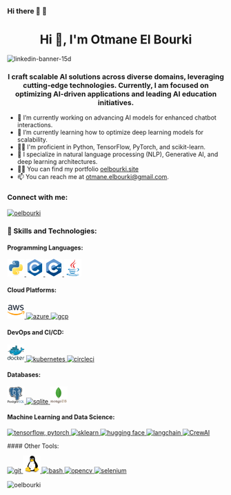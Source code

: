 ### Hi there 🤖 👋
<h1 align="center">Hi 👋, I'm Otmane El Bourki</h1>


![linkedin-banner-15d](https://github.com/user-attachments/assets/6e2a2cc5-b50a-4d60-a15a-8d1d78399237)


<h3 align="center">I craft scalable AI solutions across diverse domains, leveraging cutting-edge technologies. Currently, I am focused on optimizing AI-driven applications and leading AI education initiatives.</h3>

 <!-- 
<p align="left"> <img src="https://komarev.com/ghpvc/?username=oelbourki&label=Profile%20views&color=0e75b6&style=flat" alt="oelbourki" /> </p>

<p align="left"> <a href="https://github.com/ryo-ma/github-profile-trophy"><img src="https://github-profile-trophy.vercel.app/?username=oelbourki" alt="oelbourki" /></a> </p>
-->

 - 🔭 I’m currently working on advancing AI models for enhanced chatbot interactions.
- 🌱 I’m currently learning how to optimize deep learning models for scalability.
- 👨‍💻 I'm proficient in Python, TensorFlow, PyTorch, and scikit-learn.
- 🧠 I specialize in natural language processing (NLP), Generative AI, and deep learning architectures.
- 👨‍💻  You can find my portfolio [oelbourki.site](https://www.oelbourki.site/)
- 📫 You can reach me at [otmane.elbourki@gmail.com](mailto:otmane.elbourki@gmail.com).

<h3 align="left">Connect with me:</h3>
<p align="left">
<a href="https://linkedin.com/in/oelbourki" target="blank"><img align="center" src="https://raw.githubusercontent.com/rahuldkjain/github-profile-readme-generator/master/src/images/icons/Social/linked-in-alt.svg" alt="oelbourki" height="30" width="40" /></a>
<!-- <a href="https://kaggle.com/oelbourki" target="blank"><img align="center" src="https://raw.githubusercontent.com/rahuldkjain/github-profile-readme-generator/master/src/images/icons/Social/kaggle.svg" alt="oelbourki" height="30" width="40" /></a>
<a href="https://www.leetcode.com/oelbourki" target="blank"><img align="center" src="https://raw.githubusercontent.com/rahuldkjain/github-profile-readme-generator/master/src/images/icons/Social/leet-code.svg" alt="oelbourki" height="30" width="40" /></a> -->
</p>

### 🚀 Skills and Technologies:

#### Programming Languages:
<p align="left"> 
  <a href="https://www.python.org" target="_blank" rel="noreferrer"> 
    <img src="https://raw.githubusercontent.com/devicons/devicon/master/icons/python/python-original.svg" alt="python" width="40" height="40"/> 
  </a> 
  <a href="https://www.cprogramming.com/" target="_blank" rel="noreferrer"> 
    <img src="https://raw.githubusercontent.com/devicons/devicon/master/icons/c/c-original.svg" alt="c" width="40" height="40"/> 
  </a> 
  <a href="https://www.w3schools.com/cpp/" target="_blank" rel="noreferrer"> 
    <img src="https://raw.githubusercontent.com/devicons/devicon/master/icons/cplusplus/cplusplus-original.svg" alt="cplusplus" width="40" height="40"/> 
  </a> 
  <a href="https://www.java.com" target="_blank" rel="noreferrer"> 
    <img src="https://raw.githubusercontent.com/devicons/devicon/master/icons/java/java-original.svg" alt="java" width="40" height="40"/> 
  </a> 
</p>

#### Cloud Platforms:
<p align="left"> 
  <a href="https://aws.amazon.com" target="_blank" rel="noreferrer"> 
    <img src="https://raw.githubusercontent.com/devicons/devicon/master/icons/amazonwebservices/amazonwebservices-original-wordmark.svg" alt="aws" width="40" height="40"/> 
  </a> 
  <a href="https://azure.microsoft.com/en-in/" target="_blank" rel="noreferrer"> 
    <img src="https://www.vectorlogo.zone/logos/microsoft_azure/microsoft_azure-icon.svg" alt="azure" width="40" height="40"/> 
  </a> 
  <a href="https://cloud.google.com" target="_blank" rel="noreferrer"> 
    <img src="https://www.vectorlogo.zone/logos/google_cloud/google_cloud-icon.svg" alt="gcp" width="40" height="40"/> 
  </a>
</p>

#### DevOps and CI/CD:
<p align="left"> 
  <a href="https://www.docker.com/" target="_blank" rel="noreferrer"> 
    <img src="https://raw.githubusercontent.com/devicons/devicon/master/icons/docker/docker-original-wordmark.svg" alt="docker" width="40" height="40"/> 
  </a> 
  <a href="https://kubernetes.io" target="_blank" rel="noreferrer"> 
    <img src="https://www.vectorlogo.zone/logos/kubernetes/kubernetes-icon.svg" alt="kubernetes" width="40" height="40"/> 
  </a> 
  <a href="https://circleci.com" target="_blank" rel="noreferrer"> 
    <img src="https://www.vectorlogo.zone/logos/circleci/circleci-icon.svg" alt="circleci" width="40" height="40"/> 
  </a> 
<!--   <a href="https://www.jenkins.io" target="_blank" rel="noreferrer"> 
    <img src="https://www.vectorlogo.zone/logos/jenkins/jenkins-icon.svg" alt="jenkins" width="40" height="40"/> 
  </a> 
  <a href="https://travis-ci.org" target="_blank" rel="noreferrer"> 
    <img src="https://www.vectorlogo.zone/logos/travis-ci/travis-ci-icon.svg" alt="travisci" width="40" height="40"/> 
  </a> -->
<!-- </p>
<p align="left">
  <a href="https://skillicons.dev">
    <img src="https://skillicons.dev/icons?i=kubernetes,docker,circleci" />
  </a>
</p> -->

#### Databases:
<p align="left"> 
  <a href="https://www.postgresql.org" target="_blank" rel="noreferrer"> 
    <img src="https://raw.githubusercontent.com/devicons/devicon/master/icons/postgresql/postgresql-original-wordmark.svg" alt="postgresql" width="40" height="40"/> 
  </a> 
  <a href="https://www.sqlite.org/" target="_blank" rel="noreferrer"> 
    <img src="https://www.vectorlogo.zone/logos/sqlite/sqlite-icon.svg" alt="sqlite" width="40" height="40"/> 
  </a> 
  <a href="https://www.mongodb.com/" target="_blank" rel="noreferrer"> 
    <img src="https://raw.githubusercontent.com/devicons/devicon/master/icons/mongodb/mongodb-original-wordmark.svg" alt="mongodb" width="40" height="40"/> 
  </a> 
<!--   <a href="https://redis.io" target="_blank" rel="noreferrer"> 
    <img src="https://raw.githubusercontent.com/devicons/devicon/master/icons/redis/redis-original-wordmark.svg" alt="redis" width="40" height="40"/> 
  </a> -->
</p>

#### Machine Learning and Data Science:
<p align="left"> 
<!--   <a href="https://www.tensorflow.org" target="_blank" rel="noreferrer"> 
    <img src="https://www.vectorlogo.zone/logos/tensorflow/tensorflow-icon.svg" alt="tensorflow" width="40" height="40"/> 
  </a> 
  <a href="https://pytorch.org/" target="_blank" rel="noreferrer"> 
    <img src="https://www.vectorlogo.zone/logos/pytorch/pytorch-icon.svg" alt="pytorch" width="40" height="40"/> 
  </a> 
  <a href="https://scikit-learn.org/" target="_blank" rel="noreferrer"> 
    <img src="https://upload.wikimedia.org/wikipedia/commons/0/05/Scikit_learn_logo_small.svg" alt="scikit_learn" width="40" height="40"/> 
  </a> 
  <a href="https://pandas.pydata.org/" target="_blank" rel="noreferrer"> 
    <img src="https://raw.githubusercontent.com/devicons/devicon/2ae2a900d2f041da66e950e4d48052658d850630/icons/pandas/pandas-original.svg" alt="pandas" width="40" height="40"/> 
  </a> -->
  <a href="https://skillicons.dev" rel="nofollow">
    <img src="https://camo.githubusercontent.com/d9d39a374847d0f3f7053908e28496f4624293e02fe193617623334d4ec21f13/68747470733a2f2f736b696c6c69636f6e732e6465762f69636f6e733f693d74656e736f72666c6f772c7079746f726368" alt="tensorflow, pytorch" data-canonical-src="https://skillicons.dev/icons?i=tensorflow,pytorch" style="max-width: 100%;">
    <img src="https://camo.githubusercontent.com/43f0cfa894f8c90f2c252190d2c997abbd4a71676ecb0746cf62bd80f6f76018/68747470733a2f2f7365656b6c6f676f2e636f6d2f696d616765732f532f7363696b69742d6c6561726e2d6c6f676f2d383736364430374532452d7365656b6c6f676f2e636f6d2e706e67" height="45px" alt="sklearn" data-canonical-src="https://seeklogo.com/images/S/scikit-learn-logo-8766D07E2E-seeklogo.com.png" style="max-width: 100%;">
    <img src="https://camo.githubusercontent.com/eba11005096ce5be51e6c98f4b8e26614676ff96ceb7f911710d50988e4d29ec/68747470733a2f2f68756767696e67666163652e636f2f64617461736574732f68756767696e67666163652f6272616e642d6173736574732f7265736f6c76652f6d61696e2f68662d6c6f676f2e706e67" height="45px" alt="hugging face" data-canonical-src="https://huggingface.co/datasets/huggingface/brand-assets/resolve/main/hf-logo.png" style="max-width: 100%;">
    <img src="https://camo.githubusercontent.com/a0559fa5e1aadbb3a89a63501b3747017a921e928dcb9bf213cff1eaed76328c/68747470733a2f2f696d616765732e6372756e6368626173652e636f6d2f696d6167652f75706c6f61642f635f7061642c685f3235362c775f3235362c665f6175746f2c715f6175746f3a65636f2c6470725f312f62793578677074696b666771677832746d61376f" height="45px" alt="langchain" data-canonical-src="https://images.crunchbase.com/image/upload/c_pad,h_256,w_256,f_auto,q_auto:eco,dpr_1/by5xgptikfgqgx2tma7o" style="max-width: 100%;">
    <img src="https://camo.githubusercontent.com/169ee2707b0d249c11e60fe6fc14902ff3944268861ab545b987c9cca482fa0c/68747470733a2f2f7777772e6372657761692e636f6d2f6173736574732f637265775f6f6e6c792d636533653865316166646530393737636165616138363161616237326631636665653363383861373931323764366532626561386439623230363666356562312e706e67" height="30px" alt="CrewAI" data-canonical-src="https://www.crewai.com/assets/crew_only-ce3e8e1afde0977caeaa861aab72f1cfee3c88a79127d6e2bea8d9b2066f5eb1.png" style="max-width: 100%;">
  </a>
</p>
#### Other Tools:
<p align="left"> 
  <a href="https://git-scm.com/" target="_blank" rel="noreferrer"> 
    <img src="https://www.vectorlogo.zone/logos/git-scm/git-scm-icon.svg" alt="git" width="40" height="40"/> 
  </a> 
  <a href="https://www.linux.org/" target="_blank" rel="noreferrer"> 
    <img src="https://raw.githubusercontent.com/devicons/devicon/master/icons/linux/linux-original.svg" alt="linux" width="40" height="40"/> 
  </a> 
  <a href="https://www.gnu.org/software/bash/" target="_blank" rel="noreferrer"> 
    <img src="https://www.vectorlogo.zone/logos/gnu_bash/gnu_bash-icon.svg" alt="bash" width="40" height="40"/> 
  </a> 
  <a href="https://opencv.org/" target="_blank" rel="noreferrer"> 
    <img src="https://www.vectorlogo.zone/logos/opencv/opencv-icon.svg" alt="opencv" width="40" height="40"/> 
  </a> 
  <a href="https://www.selenium.dev" target="_blank" rel="noreferrer"> 
    <img src="https://raw.githubusercontent.com/detain/svg-logos/780f25886640cef088af994181646db2f6b1a3f8/svg/selenium-logo.svg" alt="selenium" width="40" height="40"/> 
  </a>
</p>


<p><img align="center" src="https://github-readme-streak-stats.herokuapp.com/?user=oelbourki&" alt="oelbourki" /></p>


